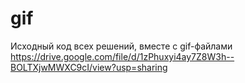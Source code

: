 # gif
Исходный код всех решений, вместе с gif-файлами https://drive.google.com/file/d/1zPhuxyi4ay7Z8W3h--BOLTXjwMWXC9cI/view?usp=sharing
